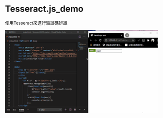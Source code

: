 # Tesseract.js_demo
使用Tesseract來進行驗證碼辨識

![image](https://github.com/JescalLin/Tesseract.js_demo/blob/main/demo.gif)
